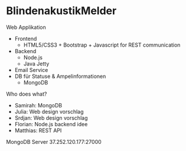 # BlindenakustikMelder

Web Applikation
- Frontend
	+  HTML5/CSS3 + Bootstrap + Javascript for REST communication
- Backend
	+ Node.js
	+ Java Jetty
- Email Service
- DB für Statuse & Ampelinformationen
	+ MongoDB 

Who does what?
  - Samirah: MongoDB
  - Julia: Web design vorschlag
  - Srdjan:  Web design vorschlag
  - Florian: Node.js backend idee 
  - Matthias: REST API


MongoDB Server 37.252.120.177:27000

